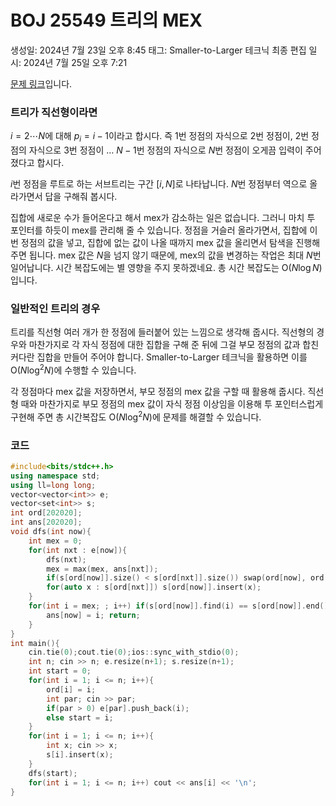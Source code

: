 # BOJ 25549 트리의 MEX

생성일: 2024년 7월 23일 오후 8:45
태그: Smaller-to-Larger 테크닉
최종 편집 일시: 2024년 7월 25일 오후 7:21

[문제 링크](http://boj.kr/25549)입니다.

### 트리가 직선형이라면

$i = 2 \cdots N$에 대해 $p_i = i-1$이라고 합시다. 즉 $1$번 정점의 자식으로 $2$번 정점이, $2$번 정점의 자식으로 $3$번 정점이 … $N-1$번 정점의 자식으로 $N$번 정점이 오게끔 입력이 주어졌다고 합시다.

$i$번 정점을 루트로 하는 서브트리는 구간 $[i, N]$로 나타납니다. $N$번 정점부터 역으로 올라가면서 답을 구해줘 봅시다.

집합에 새로운 수가 들어온다고 해서 mex가 감소하는 일은 없습니다. 그러니 마치 투 포인터를 하듯이 mex를 관리해 줄 수 있습니다. 정점을 거슬러 올라가면서, 집합에 이번 정점의 값을 넣고, 집합에 없는 값이 나올 때까지 mex 값을 올리면서 탐색을 진행해 주면 됩니다. mex 값은 $N$을 넘지 않기 때문에, mex의 값을 변경하는 작업은 최대 $N$번 일어납니다. 시간 복잡도에는 별 영향을 주지 못하겠네요. 총 시간 복잡도는 $\mathrm{O}(N \log N)$입니다.

### 일반적인 트리의 경우

트리를 직선형 여러 개가 한 정점에 들러붙어 있는 느낌으로 생각해 줍시다. 직선형의 경우와 마찬가지로 각 자식 정점에 대한 집합을 구해 준 뒤에 그걸 부모 정점의 값과 합친 커다란 집합을 만들어 주어야 합니다. Smaller-to-Larger 테크닉을 활용하면 이를 $\mathrm{O}(N \log ^2 N)$에 수행할 수 있습니다.

각 정점마다 mex 값을 저장하면서, 부모 정점의 mex 값을 구할 때 활용해 줍시다. 직선형 때와 마찬가지로 부모 정점의 mex 값이 자식 정점 이상임을 이용해 투 포인터스럽게 구현해 주면 총 시간복잡도 $\mathrm{O}(N \log ^2 N)$에 문제를 해결할 수 있습니다.

### 코드

```cpp
#include<bits/stdc++.h>
using namespace std;
using ll=long long;
vector<vector<int>> e;
vector<set<int>> s;
int ord[202020];
int ans[202020];
void dfs(int now){
	int mex = 0;
	for(int nxt : e[now]){
		dfs(nxt);
		mex = max(mex, ans[nxt]);
		if(s[ord[now]].size() < s[ord[nxt]].size()) swap(ord[now], ord[nxt]);
		for(auto x : s[ord[nxt]]) s[ord[now]].insert(x);
	}
	for(int i = mex; ; i++) if(s[ord[now]].find(i) == s[ord[now]].end()){
		ans[now] = i; return;
	}
}
int main(){
	cin.tie(0);cout.tie(0);ios::sync_with_stdio(0);
	int n; cin >> n; e.resize(n+1); s.resize(n+1);
	int start = 0;
	for(int i = 1; i <= n; i++){
		ord[i] = i;
		int par; cin >> par;
		if(par > 0) e[par].push_back(i);
		else start = i;
	}
	for(int i = 1; i <= n; i++){
		int x; cin >> x;
		s[i].insert(x);
	}
	dfs(start);
	for(int i = 1; i <= n; i++) cout << ans[i] << '\n';
}
```
